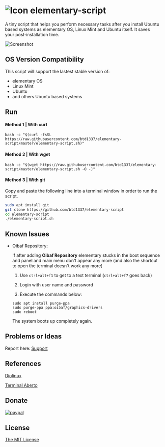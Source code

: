 # ![Icon](https://raw.githubusercontent.com/btd1337/elementary-script/master/icon.png)  elementary-script

A tiny script that helps you perform necessary tasks after you install Ubuntu based systems as elementary OS, Linux Mint and Ubuntu itself. It saves your post-installation time.


![Screenshot](https://raw.githubusercontent.com/btd1337/elementary-script/master/screenshot.jpeg)

## OS Version Compatibility
This script will support the lastest stable version of:
- elementary OS
- Linux Mint
- Ubuntu
- and others Ubuntu based systems

## Run
#### Method 1 | With curl
```shell
bash -c "$(curl -fsSL https://raw.githubusercontent.com/btd1337/elementary-script/master/elementary-script.sh)"
```

#### Method 2 | With wget
```shell
bash -c "$(wget https://raw.githubusercontent.com/btd1337/elementary-script/master/elementary-script.sh -O -)"
```
#### Method 3 | With git
Copy and paste the following line into a terminal window in order to run the script.

```bash
sudo apt install git
git clone https://github.com/btd1337/elementary-script
cd elementary-script
./elementary-script.sh
```

## Known Issues
* Oibaf Repository:

  If after adding **Oibaf Repository** elementary stucks in the boot sequence and panel and main menu don't appear any more (and also the shortcut to open the terminal doesn't work any more)

  1. Use `ctrl+alt+f1` to get to a text terminal (`ctrl+alt+f7` goes back)

  2. Login with user name and password

  3. Execute the commands below:
  ```
  sudo apt install purge-ppa
  sudo purge-ppa ppa:oibaf/graphics-drivers
  sudo reboot
  ```

	The system boots up completely again.
  
## Problems or Ideas
Report here: [Support](https://github.com/btd1337/elementary-script/issues)

## References
[Diolinux](http://www.diolinux.com.br/2016/12/elementary-script-pos-instalacao.html)

[Terminal Aberto](http://terminalaberto.com/2017/03/01/elementary-script-um-facilitador-de-servico-para-o-elementary-os/)

## Donate
[![paypal](https://www.paypalobjects.com/en_US/i/btn/btn_donateCC_LG.gif)](https://www.paypal.com/cgi-bin/webscr?cmd=_donations&business=X85LVKF3HYPZL&lc=US&item_name=btd1337&item_number=elementary%2dscript&currency_code=USD&bn=PP%2dDonationsBF%3abtn_donateCC_LG%2egif%3aNonHosted)

## License
[The MIT License](http://ylrxeidx.mit-license.org/ "The MIT License")
